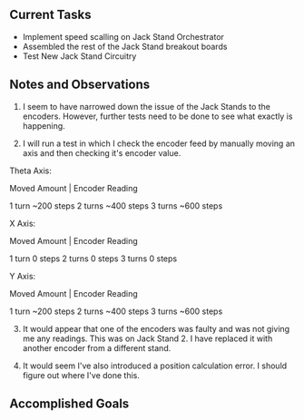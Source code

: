 ## Current Tasks

- Implement speed scalling on Jack Stand Orchestrator
- Assembled the rest of the Jack Stand breakout boards
- Test New Jack Stand Circuitry

## Notes and Observations

1. I seem to have narrowed down the issue of the Jack Stands to the encoders. However,
further tests need to be done to see what exactly is happening.

2. I will run a test in which I check the encoder feed by manually moving an axis and 
then checking it's encoder value.

Theta Axis: 

Moved Amount | Encoder Reading

1 turn          \~200 steps
2 turns         \~400 steps
3 turns         \~600 steps

X Axis:

Moved Amount | Encoder Reading

1 turn          0 steps
2 turns         0 steps
3 turns         0 steps

Y Axis:

Moved Amount | Encoder Reading

1 turn          \~200 steps
2 turns         \~400 steps
3 turns         \~600 steps

3. It would appear that one of the encoders was faulty and was not giving me any
readings. This was on Jack Stand 2. I have replaced it with another encoder from a 
different stand.

4. It would seem I've also introduced a position calculation error. I should figure out
where I've done this.

## Accomplished Goals


